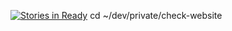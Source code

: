 [![Stories in Ready](https://badge.waffle.io/nilswindisch/check-website.png?label=ready&title=Ready)](https://waffle.io/nilswindisch/check-website)
cd ~/dev/private/check-website